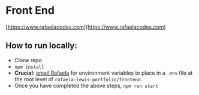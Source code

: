 # Front End

[https://www.rafaelacodes.com](https://www.rafaelacodes.com)

## How to run locally:

- Clone repo
- `npm install`
- **Crucial:** [email Rafaela](mailto:rafaela.codes@gmail.com) for environment variables to place in a `.env` file at the root level of `rafaela-lewis-portfolio/frontend`.
- Once you have completed the above steps, `npm run start`
